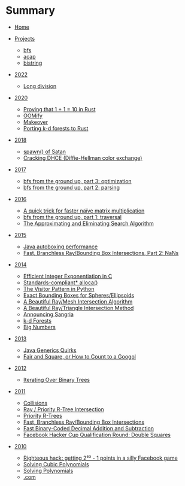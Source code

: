 # Summary

- [Home](README.md)

- [Projects](projects/README.md)
  - [bfs](projects/bfs.md)
  - [acap](projects/acap.md)
  - [bistring](projects/bistring.md)

- [2022]()
  - [Long division](2022/long_division.md)

- [2020]()
  - [Proving that 1 + 1 = 10 in Rust](2020/one_plus_one.md)
  - [OOMify](2020/oomify.md)
  - [Makeover](2020/makeover.md)
  - [Porting k-d forests to Rust](2020/porting_kd_forests.md)

- [2018]()
  - [spawn() of Satan](2018/spawn_of_satan.md)
  - [Cracking DHCE (Diffie-Hellman color exchange)](2018/dhce.md)

- [2017]()
  - [bfs from the ground up, part 3: optimization](2017/bfs_3.md)
  - [bfs from the ground up, part 2: parsing](2017/bfs_2.md)

- [2016]()
  - [A quick trick for faster naïve matrix multiplication](2016/matrix_multiply.md)
  - [bfs from the ground up, part 1: traversal](2016/bfs_1.md)
  - [The Approximating and Eliminating Search Algorithm](2016/aesa.md)

- [2015]()
  - [Java autoboxing performance](2015/autoboxing.md)
  - [Fast, Branchless Ray/Bounding Box Intersections, Part 2: NaNs](2015/ray_box_nan.md)

- [2014]()
  - [Efficient Integer Exponentiation in C](2014/int_exp.md)
  - [Standards-compliant\* alloca()](2014/alloca.md)
  - [The Visitor Pattern in Python](2014/python_visitor.md)
  - [Exact Bounding Boxes for Spheres/Ellipsoids](2014/ellipsoid_bounding_boxes.md)
  - [A Beautiful Ray/Mesh Intersection Algorithm](2014/ray_mesh.md)
  - [A Beautiful Ray/Triangle Intersection Method](2014/ray_triangle.md)
  - [Announcing Sangria](2014/announcing_sangria.md)
  - [k-d Forests](2014/kd_forests.md)
  - [Big Numbers](2014/big_numbers.md)

- [2013]()
  - [Java Generics Quirks](2013/java_quirks.md)
  - [Fair and Square, or How to Count to a Googol](2013/fair_and_square.md)

- [2012]()
  - [Iterating Over Binary Trees](2012/binary_trees.md)

- [2011]()
  - [Collisions](2011/collisions.md)
  - [Ray / Priority R-Tree Intersection](2011/ray_prtree.md)
  - [Priority R-Trees](2011/priority_r_trees.md)
  - [Fast, Branchless Ray/Bounding Box Intersections](2011/ray_box.md)
  - [Fast Binary-Coded Decimal Addition and Subtraction](2011/bcd.md)
  - [Facebook Hacker Cup Qualification Round: Double Squares](2011/double_squares.md)

- [2010]()
  - [Righteous hack: getting 2⁶³ - 1 points in a silly Facebook game](2010/righteous_hack.md)
  - [Solving Cubic Polynomials](2010/solving_cubic_polynomials.md)
  - [Solving Polynomials](2010/solving_polynomials.md)
  - [.com](2010/first.md)
